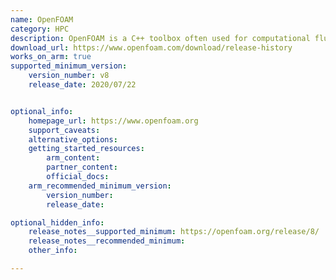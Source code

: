 ```yaml
---
name: OpenFOAM
category: HPC
description: OpenFOAM is a C++ toolbox often used for computational fluid dynamics (CFD).
download_url: https://www.openfoam.com/download/release-history
works_on_arm: true
supported_minimum_version:
    version_number: v8
    release_date: 2020/07/22


optional_info:
    homepage_url: https://www.openfoam.org
    support_caveats:
    alternative_options:
    getting_started_resources:
        arm_content: 
        partner_content: 
        official_docs: 
    arm_recommended_minimum_version:
        version_number:
        release_date:

optional_hidden_info:
    release_notes__supported_minimum: https://openfoam.org/release/8/
    release_notes__recommended_minimum:
    other_info:

---
```

